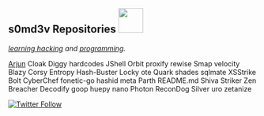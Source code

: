 <h2> s0md3v Repositories <img src="https://media.giphy.com/media/mGcNjsfWAjY5AEZNw6/giphy.gif" width="50"></h2>

*[learning hacking](https://github.com/s0md3v/be-a-hacker) and [programming](https://s0md3v.medium.com/learn-to-code-in-less-than-a-week-8f3da5e0ab29).*

[Arjun](/Arjun#Readme.md)     Cloak      Diggy       hardcodes    JShell  Orbit   proxify    rewise  Smap     velocity
Blazy     Corsy      Entropy     Hash-Buster  Locky   ote     Quark      shades  sqlmate  XSStrike
Bolt      CyberChef  fonetic-go  hashid       meta    Parth   README.md  Shiva   Striker  Zen
Breacher  Decodify   goop        huepy        nano    Photon  ReconDog   Silver  uro      zetanize

[![Twitter Follow](https://img.shields.io/twitter/follow/s0md3v?style=social)](https://twitter.com/s0md3v)
